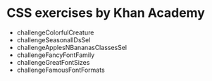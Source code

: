 <!DOCTYPE html>
<html>
  <body>
    <h1>
      CSS exercises by Khan Academy <br>
    </h1>
    <ul>
      <li title="'<style> tag selectors CSS' Training">challengeColorfulCreature<br></li>
      <li title="CSS selector by ID">challengeSeasonalIDsSel</li>
      <li title="CSS selector by classes">challengeApplesNBananasClassesSel</li>
      <li title="CSS Text font family properties">challengeFancyFontFamily</li>
      <li title="CSS Text font size">challengeGreatFontSizes</li>
      <li title="Other CSS Text properties">challengeFamousFontFormats</li>
        
  </body>
</html>
